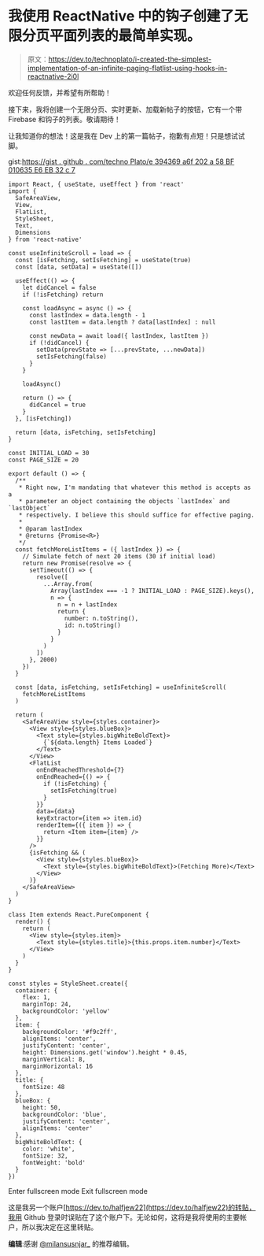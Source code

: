 # 我使用 ReactNative 中的钩子创建了无限分页平面列表的最简单实现。

> 原文：<https://dev.to/technoplato/i-created-the-simplest-implementation-of-an-infinite-paging-flatlist-using-hooks-in-reactnative-2i0l>

欢迎任何反馈，并希望有所帮助！

接下来，我将创建一个无限分页、实时更新、加载新帖子的按钮，它有一个带 Firebase 和钩子的列表。敬请期待！

让我知道你的想法！这是我在 Dev 上的第一篇帖子，抱歉有点短！只是想试试脚。

gist:[https://gist . github . com/techno Plato/e 394369 a6f 202 a 58 BF 010635 E6 EB 32 c 7](https://gist.github.com/technoplato/e394369a6f202a58bf010635e6eb32c7)

```
import React, { useState, useEffect } from 'react'
import {
  SafeAreaView,
  View,
  FlatList,
  StyleSheet,
  Text,
  Dimensions
} from 'react-native'

const useInfiniteScroll = load => {
  const [isFetching, setIsFetching] = useState(true)
  const [data, setData] = useState([])

  useEffect(() => {
    let didCancel = false
    if (!isFetching) return

    const loadAsync = async () => {
      const lastIndex = data.length - 1
      const lastItem = data.length ? data[lastIndex] : null

      const newData = await load({ lastIndex, lastItem })
      if (!didCancel) {
        setData(prevState => [...prevState, ...newData])
        setIsFetching(false)
      }
    }

    loadAsync()

    return () => {
      didCancel = true
    }
  }, [isFetching])

  return [data, isFetching, setIsFetching]
}

const INITIAL_LOAD = 30
const PAGE_SIZE = 20

export default () => {
  /**
   * Right now, I'm mandating that whatever this method is accepts as a
   * parameter an object containing the objects `lastIndex` and `lastObject`
   * respectively. I believe this should suffice for effective paging.
   *
   * @param lastIndex
   * @returns {Promise<R>}
   */
  const fetchMoreListItems = ({ lastIndex }) => {
    // Simulate fetch of next 20 items (30 if initial load)
    return new Promise(resolve => {
      setTimeout(() => {
        resolve([
          ...Array.from(
            Array(lastIndex === -1 ? INITIAL_LOAD : PAGE_SIZE).keys(),
            n => {
              n = n + lastIndex
              return {
                number: n.toString(),
                id: n.toString()
              }
            }
          )
        ])
      }, 2000)
    })
  }

  const [data, isFetching, setIsFetching] = useInfiniteScroll(
    fetchMoreListItems
  )

  return (
    <SafeAreaView style={styles.container}>
      <View style={styles.blueBox}>
        <Text style={styles.bigWhiteBoldText}>
          {`${data.length} Items Loaded`}
        </Text>
      </View>
      <FlatList
        onEndReachedThreshold={7}
        onEndReached={() => {
          if (!isFetching) {
            setIsFetching(true)
          }
        }}
        data={data}
        keyExtractor={item => item.id}
        renderItem={({ item }) => {
          return <Item item={item} />
        }}
      />
      {isFetching && (
        <View style={styles.blueBox}>
          <Text style={styles.bigWhiteBoldText}>(Fetching More)</Text>
        </View>
      )}
    </SafeAreaView>
  )
}

class Item extends React.PureComponent {
  render() {
    return (
      <View style={styles.item}>
        <Text style={styles.title}>{this.props.item.number}</Text>
      </View>
    )
  }
}

const styles = StyleSheet.create({
  container: {
    flex: 1,
    marginTop: 24,
    backgroundColor: 'yellow'
  },
  item: {
    backgroundColor: '#f9c2ff',
    alignItems: 'center',
    justifyContent: 'center',
    height: Dimensions.get('window').height * 0.45,
    marginVertical: 8,
    marginHorizontal: 16
  },
  title: {
    fontSize: 48
  },
  blueBox: {
    height: 50,
    backgroundColor: 'blue',
    justifyContent: 'center',
    alignItems: 'center'
  },
  bigWhiteBoldText: {
    color: 'white',
    fontSize: 32,
    fontWeight: 'bold'
  }
}) 
```

Enter fullscreen mode Exit fullscreen mode

这是我另一个账户[https://dev.to/halfjew22](https://dev.to/halfjew22)的转贴，我用 Github 登录时误贴在了这个账户下。无论如何，这将是我将使用的主要帐户，所以我决定在这里转贴。

**编辑**:感谢 [@milansusnjar_](https://dev.to/milansusnjar_) 的推荐编辑。